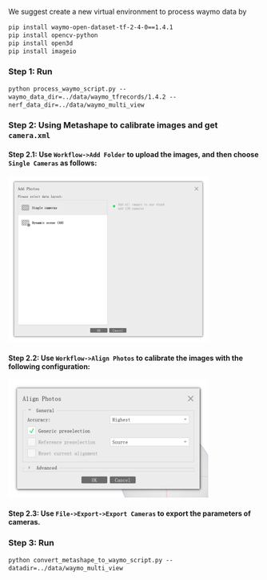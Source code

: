 We suggest create a new virtual environment to process waymo data by 
```
pip install waymo-open-dataset-tf-2-4-0==1.4.1
pip install opencv-python
pip install open3d
pip install imageio
```

### Step 1: Run 
```
python process_waymo_script.py --waymo_data_dir=../data/waymo_tfrecords/1.4.2 --nerf_data_dir=../data/waymo_multi_view
```

### Step 2: Using Metashape to calibrate images and get `camera.xml`

#### Step 2.1: Use `Workflow->Add Folder` to upload the images, and then choose `Single Cameras` as follows:
<img src="./instruction_metashape/single_camera.jpg" width="400" />

#### Step 2.2: Use `Workflow->Align Photos` to calibrate the images with the following configuration:
<img src="./instruction_metashape/align.jpg" width="400" />

#### Step 2.3: Use `File->Export->Export Cameras` to export the parameters of cameras.

### Step 3: Run 
```
python convert_metashape_to_waymo_script.py --datadir=../data/waymo_multi_view
```
